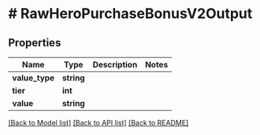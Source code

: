 # # RawHeroPurchaseBonusV2Output

## Properties

Name | Type | Description | Notes
------------ | ------------- | ------------- | -------------
**value_type** | **string** |  |
**tier** | **int** |  |
**value** | **string** |  |

[[Back to Model list]](../../README.md#models) [[Back to API list]](../../README.md#endpoints) [[Back to README]](../../README.md)
